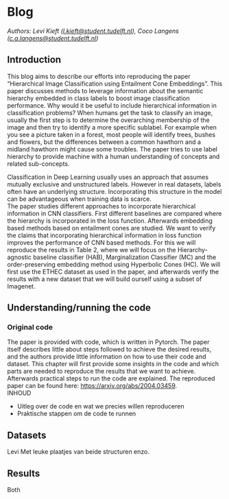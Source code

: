 # Blog 
*Authors: Levi Kieft (l.kieft@student.tudelft.nl), Coco Langens (c.a.langens@student.tudelft.nl)*
## Introduction
This blog aims to describe our efforts into reproducing the paper “Hierarchical Image Classification using Entailment Cone Embeddings”. This paper discusses methods to leverage information about the semantic hierarchy embedded in class labels to boost image classification performance.
Why would it be useful to include hierarchical information in classification problems? When humans get the task to classify an image, usually the first step is to determine the overarching membership of the image and then try to identify a more specific sublabel. For example when you see a picture taken in a forest, most people will identify trees, bushes and flowers, but the differences between a common hawthorn and a midland hawthorn might cause some troubles. The paper tries to use label hierarchy  to provide machine with a human understanding of concepts and related sub-concepts. 

Classification in Deep Learning usually uses an approach that assumes mutually exclusive and unstructured labels. However in real datasets, labels often have an underlying structure. Incorporating this structure in the model can be advantageous when training data is scarce.   
The paper studies different approaches to incorporate hierarchical information in CNN classifiers. First different baselines are compared where the hierarchy is incorporated in the loss function. Afterwards embedding based methods based on entailment cones are studied. 
We want to verify the claims that incorporating hierarchical information in loss function improves the performance of CNN based methods. For this we will reproduce the results in Table 2, where we will focus on the Hierarchy-agnostic baseline classifier (HAB), Marginalization Classifier (MC) and the order-preserving embedding method using Hyperbolic Cones (HC). We will first use the ETHEC dataset as used in the paper, and afterwards verify the results with  a new dataset that we will build ourself using a subset of Imagenet.   

## Understanding/running the code
### Original code
The paper is provided with code, which is written in Pytorch. The paper itself describes little about steps followed to achieve the desired results, and the authors provide little information on how to use their code and dataset. This chapter will first provide some insights in the code and which parts are needed to reproduce the results that we want to achieve. Afterwards practical steps to run the code are explained. The reproduced paper can be found here: https://arxiv.org/abs/2004.03459.   
INHOUD  
- Uitleg over de code en wat we precies willen reproduceren  
- Praktische stappen om de code te runnen  

## Datasets
Levi
Met leuke plaatjes van beide structuren enzo. 


## Results
Both
